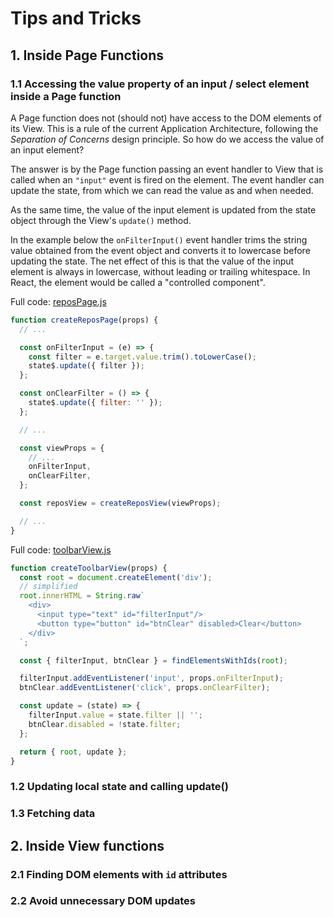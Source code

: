 # Tips and Tricks

## 1. Inside Page Functions

### 1.1 Accessing the value property of an input / select element inside a Page function

A Page function does not (should not) have access to the DOM elements of its View. This is a rule of the current Application Architecture, following the _Separation of Concerns_ design principle. So how do we access the value of an input element?

The answer is by the Page function passing an event handler to View that is called when an `"input"` event is fired on the element. The event handler can update the state, from which we can read the value as and when needed.

As the same time, the value of the input element is updated from the state object through the View's `update()` method.

In the example below the `onFilterInput()` event handler trims the string value obtained from the event object and converts it to lowercase before updating the state. The net effect of this is that the value of the input element is always in lowercase, without leading or trailing whitespace. In React, the element would be called a "controlled component".

Full code: [reposPage.js](../src/examples/github/pages/reposPage.js)

```js
function createReposPage(props) {
  // ...

  const onFilterInput = (e) => {
    const filter = e.target.value.trim().toLowerCase();
    state$.update({ filter });
  };

  const onClearFilter = () => {
    state$.update({ filter: '' });
  };

  // ...

  const viewProps = {
    // ...
    onFilterInput,
    onClearFilter,
  };

  const reposView = createReposView(viewProps);

  // ...
}
```

Full code: [toolbarView.js](../src/examples/github/views/toolbarView.js)

```js
function createToolbarView(props) {
  const root = document.createElement('div');
  // simplified
  root.innerHTML = String.raw`
    <div>
      <input type="text" id="filterInput"/>
      <button type="button" id="btnClear" disabled>Clear</button>
    </div>
  `;

  const { filterInput, btnClear } = findElementsWithIds(root);

  filterInput.addEventListener('input', props.onFilterInput);
  btnClear.addEventListener('click', props.onClearFilter);

  const update = (state) => {
    filterInput.value = state.filter || '';
    btnClear.disabled = !state.filter;
  };

  return { root, update };
}
```

### 1.2 Updating local state and calling update()

### 1.3 Fetching data

## 2. Inside View functions

### 2.1 Finding DOM elements with `id` attributes

### 2.2 Avoid unnecessary DOM updates
